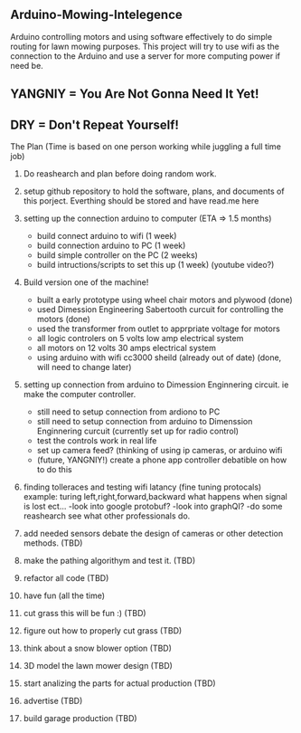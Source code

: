## Arduino-Mowing-Intelegence
Arduino controlling motors and using software effectively to do simple routing for lawn mowing purposes. This project will try to use wifi as the connection to the Arduino and use a server for more computing power if need be.

## YANGNIY = You Are Not Gonna Need It Yet!
## DRY = Don't Repeat Yourself!

The Plan (Time is based on one person working while juggling a full time job)

1. Do reashearch and plan before doing random work.

2. setup github repository to hold the software, plans, and documents of this porject. Everthing should be stored and have read.me here

3. setting up the connection arduino to computer (ETA => 1.5 months)
    - build connect arduino to wifi (1 week)
    - build connection arduino to PC (1 week)
    - build simple controller on the PC (2 weeks)
    - build intructions/scripts to set this up (1 week) (youtube video?)
4. Build version one of the machine! 
    - built a early prototype using wheel chair motors and plywood (done)
    - used Dimession Engineering Sabertooth curcuit for controlling the motors (done)
    - used the transformer from outlet to apprpriate voltage for motors
    - all logic controlers on 5 volts low amp electrical system
    - all motors on 12 volts 30 amps electrical system
    - using arduino with wifi cc3000 sheild (already out of date) (done, will need to change later)
5. setting up connection from arduino to Dimession Enginnering circuit. ie make the computer controller.
    - still need to setup connection from ardiono to PC
    - still need to setup connection from arduino to Dimenssion Enginnering curcuit (currently set up for radio control)
    - test the controls work in real life
    - set up camera feed? (thinking of using ip cameras, or arduino wifi 
    - (future, YANGNIY!) create a phone app controller debatible on how to do this
6. finding tolleraces and testing wifi latancy (fine tuning protocals)
    example: turing left,right,forward,backward what happens when signal is lost ect...
    -look into google protobuf?
    -look into graphQI?
    -do some reashearch see what other professionals do.
7. add needed sensors debate the design of cameras or other detection methods. (TBD)
8. make the pathing algorithym and test it. (TBD)
9. refactor all code (TBD)
10. have fun (all the time)
11. cut grass this will be fun :) (TBD)
12. figure out how to properly cut grass (TBD)
13. think about a snow blower option (TBD)
14. 3D model the lawn mower design (TBD)
15. start analizing the parts for actual production (TBD)
16. advertise (TBD)
17. build garage production (TBD)
